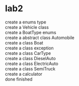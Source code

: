 # lab2
create a enums type<br> 
create a Vehicle class<br>
create a BoatType enums<br>
create a abstract class Automobile<br>
create a class Boat<br>
create a class exception<br>
create a class CarType<br>
create a class DieselAuto<br>
create a class ElectricAuto<br>
create a class SemiTruck<br>
create a calculator<br>
done finished
